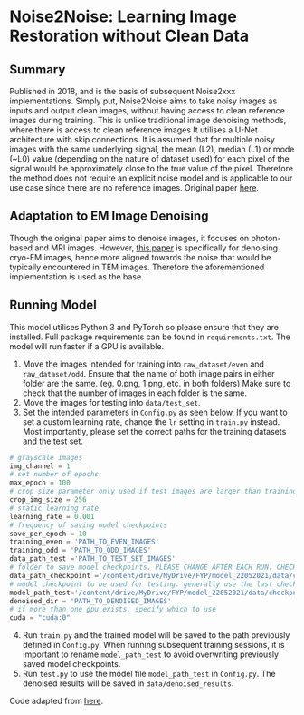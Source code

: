 # Noise2Noise: Learning Image Restoration without Clean Data
## Summary
Published in 2018, and is the basis of subsequent Noise2xxx implementations. Simply put, Noise2Noise aims to take noisy images as inputs and output clean images, without having access to clean reference images during training. This is unlike traditional image denoising methods, where there is access to clean reference images  It utilises a U-Net architecture with skip connections. It is assumed that for multiple noisy images with the same underlying signal, the mean (L2), median (L1) or mode (~L0) value (depending on the nature of dataset used) for each pixel of the signal would be approximately close to the true value of the pixel. Therefore the method does not require an explicit noise model and is applicable to our use case since there are no reference images. Original paper [here](https://arxiv.org/abs/1803.04189). 

## Adaptation to EM Image Denoising
Though the original paper aims to denoise images, it focuses on photon-based and MRI images. However, [this paper](https://github.com/ZhenyuTan/Noise2Noise-Cryo-EM-image-denoising/blob/master/eecs504_report.pdf) is specifically for denoising cryo-EM images, hence more aligned towards the noise that would be typically encountered in TEM images. Therefore the aforementioned implementation is used as the base.

## Running Model
This model utilises Python 3 and PyTorch so please ensure that they are installed. Full package requirements can be found in `requirements.txt`. The model will run faster if a GPU is available.

1. Move the images intended for training into `raw_dataset/even` and `raw_dataset/odd`. Ensure that the name of both image pairs in either folder are the same. (eg. 0.png, 1.png, etc. in both folders) Make sure to check that the number of images in each folder is the same.
2. Move the images for testing into `data/test_set`. 
3. Set the intended parameters in `Config.py` as seen below. If you want to set a custom learning rate, change the `lr` setting in `train.py` instead. Most importantly, please set the correct paths for the training datasets and the test set.
```Python
# grayscale images
img_channel = 1
# set number of epochs
max_epoch = 100
# crop size parameter only used if test images are larger than training images. by default, training images are 256x256 so crop size is 256.
crop_img_size = 256
# static learning rate
learning_rate = 0.001
# frequency of saving model checkpoints
save_per_epoch = 10
training_even = 'PATH_TO_EVEN_IMAGES'
training_odd = 'PATH_TO_ODD_IMAGES'
data_path_test ='PATH_TO_TEST_SET_IMAGES'
# folder to save model checkpoints. PLEASE CHANGE AFTER EACH RUN. CHECKPOINTS WILL BE OVERWRITTEN IF THE SAME FOLDER NAME IS USED.
data_path_checkpoint ='/content/drive/MyDrive/FYP/model_22052021/data/checkpoints_size256_100epo'
# model checkpoint to be used for testing. generally use the last checkpoint from the folder
model_path_test='/content/drive/MyDrive/FYP/model_22052021/data/checkpoints_size256_100epo/denoise_epoch_100.pth'
denoised_dir = 'PATH_TO_DENOISED_IMAGES'
# if more than one gpu exists, specify which to use
cuda = "cuda:0"
```
4. Run `train.py` and the trained model will be saved to the path previously defined in `Config.py`. When running subsequent training sessions, it is important to rename `model_path_test` to avoid overwriting previously saved model checkpoints.
5. Run `test.py` to use the model file `model_path_test` in `Config.py`. The denoised results will be saved in `data/denoised_results`.



Code adapted from [here](https://github.com/ZhenyuTan/Noise2Noise-Cryo-EM-image-denoising/tree/master/noise2noise_model_for_Cryo_crop640).